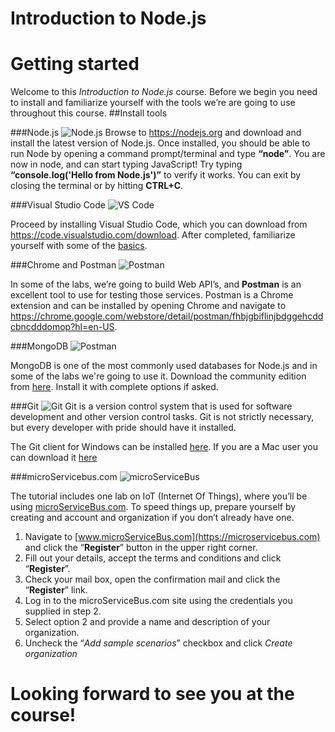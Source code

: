 # Introduction to Node.js
# Getting started
Welcome to this *Introduction to Node.js* course. Before we begin you need to install and familiarize yourself with the tools we’re are going to use throughout this course.
##Install tools

###Node.js <img src="https://microservicebus.blob.core.windows.net/sample/nodejs-256.png" alt="Node.js"/>
Browse to https://nodejs.org and download and install the latest version of Node.js. Once installed, you should be able to run Node by opening a command prompt/terminal and type **“node”**. You are now in node, and can start typing JavaScript! Try typing **“console.log('Hello from Node.js')”** to verify it works. You can exit by closing the terminal or by hitting **CTRL+C**.

###Visual Studio Code <img src="https://microservicebus.blob.core.windows.net/sample/svcode.png" alt="VS Code"/>

Proceed by installing Visual Studio Code, which you can download from https://code.visualstudio.com/download. 
After completed, familiarize yourself with some of the [basics](https://code.visualstudio.com/docs/editor/codebasics).

###Chrome and Postman <img src="https://microservicebus.blob.core.windows.net/sample/postman.png" alt="Postman"/>

In some of the labs, we’re going to build Web API’s, and **Postman** is an excellent tool to use for testing those services. Postman is a Chrome extension and can be installed by opening Chrome and navigate to https://chrome.google.com/webstore/detail/postman/fhbjgbiflinjbdggehcddcbncdddomop?hl=en-US.

###MongoDB <img src="https://microservicebus.blob.core.windows.net/sample/mongo.png" alt="Postman"/>

MongoDB is one of the most commonly used databases for Node.js and in some of the labs we're going to use it. Download the community edition from [here](https://www.mongodb.com/download-center?jmp=docs&_ga=1.150965301.2000935923.1474745557#community]). Install it with complete options if asked.

###Git <img src="https://microservicebus.blob.core.windows.net/sample/git.png" alt="Git"/>
Git is a version control system that is used for software development and other version control tasks. Git is not strictly necessary, but every developer with pride should have it installed. 

The Git client for Windows can be installed [here]( https://git-scm.com/download/win). If you are a Mac user you can download it [here]( https://git-scm.com/download/mac)

###microServicebus.com <img src="https://microservicebus.blob.core.windows.net/sample/msb.png" alt="microServiceBus"/>

The tutorial includes one lab on IoT (Internet Of Things), where you’ll be using [microServiceBus.com]( https://microServiceBus.com). To speed things up, prepare yourself by creating and account and organization if you don’t already have one.

1. Navigate to [www.microServiceBus.com](https://microservicebus.com) and click the “**Register**” button in the upper right corner. 
2. Fill out your details, accept the terms and conditions and click “**Register**”. 
3. Check your mail box, open the confirmation mail and click the “**Register**” link. 
4. Log in to the microServiceBus.com site using the credentials you supplied in step 2. 
5. Select option 2 and provide a name and description of your organization. 
6. Uncheck the “*Add sample scenarios*” checkbox and click *Create organization*

#
# Looking forward to see you at the course!
